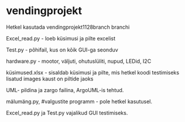 # vendingprojekt

Hetkel kasutada vendingprojekt1128branch branchi

Excel_read.py - loeb küsimusi ja pilte excelist

Test.py - põhifail, kus on kõik GUI-ga seonduv

hardware.py - mootor, väljuti, ohutuslüliti, nupud, LEDid, I2C

küsimused.xlsx - sisaldab küsimusi ja pilte, mis hetkel koodi testimiseks lisatud
images kaust on piltide jaoks

UML- pildina ja zargo failina, ArgoUML-is tehtud.

mälumäng.py, #valgustite programm - pole hetkel kasutusel.

Excel_read.py ja Test.py vajalikud GUI testimiseks.
